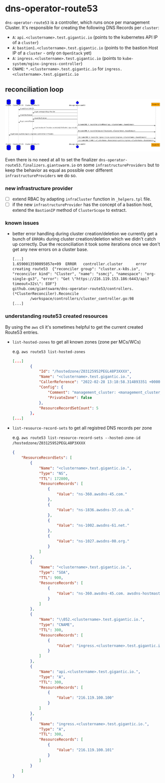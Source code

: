 # dns-operator-route53

`dns-operator-route53` is a controller, which runs once per management Cluster. It's responsible for creating the following DNS Records per `cluster`:

* `A`: `api.<clustername>.test.gigantic.io` (points to the kubernetes API IP of a `cluster`)
* `A`: `bastion1.<clustername>.test.gigantic.io` (points to the bastion Host IP of a `cluster` - only on `OpenStack` yet)
* `A`: `ingress.<clustername>.test.gigantic.io` (points to `kube-system/nginx-ingress-controller`)
* `CNAME`: `*.<clustername>.test.gigantic.io` for `ingress.<clustername>.test.gigantic.io`

## reconciliation loop

![](dns_operator.png)

Even there is no need at all to set the finalizer `dns-operator-route53.finalizers.giantswarm.io` on some `infrastructureProviders` but to keep the
behavior as equal as possible over different `infrastructureProviders` we do so.

### new infrastructure provider

- [ ] extend RBAC by adapting `infraCluster` function in `_helpers.tpl` file.
- [ ] if the new `infrastructureProvider` has the concept of a bastion host, extend the `BastionIP` method of `ClusterScope` to extract.

### known issues

- better error handling during cluster creation/deletion
  we currently get a bunch of `ERRORs` during cluster creation/deletion which we didn't catch up correctly. Due the reconciliation it took some iterations once we don't get any new errors on a cluster base.
  ```
  [...]
  1.6590013590095057e+09  ERROR   controller.cluster      error creating route53  {"reconciler group": "cluster.x-k8s.io", "reconciler kind": "Cluster", "name": "ssmcj", "namespace": "org-single-gs3", "error": "Get \"https://216.119.153.186:6443/api?timeout=32s\": EOF"}
  github.com/giantswarm/dns-operator-route53/controllers.(*ClusterReconciler).Reconcile
          /workspace/controllers/cluster_controller.go:98
  [...]
  ```

### understanding route53 created resources

By using the `aws` cli it's sometimes helpful to get the current created Route53 entries.

* `list-hosted-zones` to get all known zones (zone per MCs/WCs)

  e.g. `aws route53 list-hosted-zones`
  
  ```json
  [...]
          {
              "Id": "/hostedzone/Z03125952PEGL48P3XXXX",
              "Name": "<clustername>.test.gigantic.io.",
              "CallerReference": "2022-02-28 13:18:58.314893351 +0000 UTC",
              "Config": {
                  "Comment": "management_cluster: <management_cluster_name>",
                  "PrivateZone": false
              },
              "ResourceRecordSetCount": 5
          },
  [...]
  ```

* `list-resource-record-sets` to get all registred DNS records per zone

   e.g. `aws route53 list-resource-record-sets --hosted-zone-id /hostedzone/Z03125952PEGL48P3XXXX`
   ```json
   {
       "ResourceRecordSets": [
           {
               "Name": "<clustername>.test.gigantic.io.",
               "Type": "NS",
               "TTL": 172800,
               "ResourceRecords": [
                   {
                       "Value": "ns-360.awsdns-45.com."
                   },
                   {
                       "Value": "ns-1836.awsdns-37.co.uk."
                   },
                   {
                       "Value": "ns-1002.awsdns-61.net."
                   },
                   {
                       "Value": "ns-1027.awsdns-00.org."
                   }
               ]
           },
           {
               "Name": "<clustername>.test.gigantic.io.",
               "Type": "SOA",
               "TTL": 900,
               "ResourceRecords": [
                   {
                       "Value": "ns-360.awsdns-45.com. awsdns-hostmaster.amazon.com. 1 7200 900 1209600 86400"
                   }
               ]
           },
           {
               "Name": "\\052.<clustername>.test.gigantic.io.",
               "Type": "CNAME",
               "TTL": 300,
               "ResourceRecords": [
                   {
                       "Value": "ingress.<clustername>.test.gigantic.io"
                   }
               ]
           },
           {
               "Name": "api.<clustername>.test.gigantic.io.",
               "Type": "A",
               "TTL": 300,
               "ResourceRecords": [
                   {
                       "Value": "216.119.100.100"
                   }
               ]
           },
           {
               "Name": "ingress.<clustername>.test.gigantic.io.",
               "Type": "A",
               "TTL": 300,
               "ResourceRecords": [
                   {
                       "Value": "216.119.100.101"
                   }
               ]
           }
       ]
   }
   ```